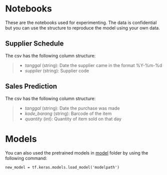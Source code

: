 # Notebooks
These are the notebooks used for experimenting. The data is confidential but you can use the structure to reproduce the model using your own data.

## Supplier Schedule
The csv has the following column structure:
>- *tanggal* (string): Date the supplier came in the format %Y-%m-%d
>- *supplier* (string): Supplier code

## Sales Prediction
The csv has the following column structure:
>- *tanggal* (string): Date the purchase was made
>- *kode_barang* (string): Barcode of the item
>- *quantity* (int): Quantity of item sold on that day

# Models
You can also used the pretrained models in [model](model) folder by using the following command:
```
new_model = tf.keras.models.load_model('modelpath')
```
